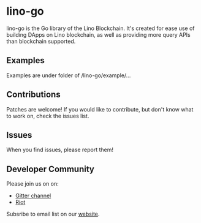 # lino-go

lino-go is the Go library of the Lino Blockchain. It's created for ease use of building DApps on Lino blockchain, as well as providing more query APIs than blockchain supported.   

## Examples
Examples are under folder of /lino-go/example/...

## Contributions
Patches are welcome! If you would like to contribute, but don't know what to work on, check the issues list.

## Issues
When you find issues, please report them!

## Developer Community

Please join us on on:
- [Gitter channel](https://gitter.im/Lino-Blockchain/Lobby?utm_source=share-link&utm_medium=link&utm_campaign=share-link)
- [Riot](https://matrix.to/#/!WAWAMHohvBlpTyVtSf:matrix.org)  

Subsribe to email list on our [website](https://lino.network).
